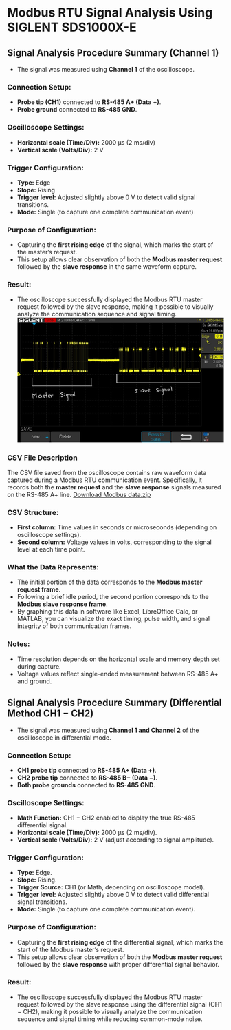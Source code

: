 # Modbus RTU Signal Analysis Using SIGLENT SDS1000X-E

## Signal Analysis Procedure Summary (Channel 1)

- The signal was measured using **Channel 1** of the oscilloscope.

### Connection Setup:
- **Probe tip (CH1)** connected to **RS-485 A+ (Data +)**.
- **Probe ground** connected to **RS-485 GND**.

### Oscilloscope Settings:
- **Horizontal scale (Time/Div):** 2000 µs (2 ms/div)
- **Vertical scale (Volts/Div):** 2 V

### Trigger Configuration:
- **Type:** Edge
- **Slope:** Rising
- **Trigger level:** Adjusted slightly above 0 V to detect valid signal transitions.
- **Mode:** Single (to capture one complete communication event)

### Purpose of Configuration:
- Capturing the **first rising edge** of the signal, which marks the start of the master’s request.
- This setup allows clear observation of both the **Modbus master request** followed by the **slave response** in the same waveform capture.

### Result:
- The oscilloscope successfully displayed the Modbus RTU master request followed by the slave response, making it possible to visually analyze the communication sequence and signal timing.
![Oscilloscope RS-485](./IMG_1009.jpg)
### CSV File Description

The CSV file saved from the oscilloscope contains raw waveform data captured during a Modbus RTU communication event. Specifically, it records both the **master request** and the **slave response** signals measured on the RS-485 A+ line.
[Download Modbus data.zip](Modbus%20data.zip)

### CSV Structure:
- **First column:** Time values in seconds or microseconds (depending on oscilloscope settings).
- **Second column:** Voltage values in volts, corresponding to the signal level at each time point.

### What the Data Represents:
- The initial portion of the data corresponds to the **Modbus master request frame**.
- Following a brief idle period, the second portion corresponds to the **Modbus slave response frame**.
- By graphing this data in software like Excel, LibreOffice Calc, or MATLAB, you can visualize the exact timing, pulse width, and signal integrity of both communication frames.

### Notes:
- Time resolution depends on the horizontal scale and memory depth set during capture.
- Voltage values reflect single-ended measurement between RS-485 A+ and ground.

## Signal Analysis Procedure Summary (Differential Method CH1 − CH2)

- The signal was measured using **Channel 1 and Channel 2** of the oscilloscope in differential mode.

### Connection Setup:
- **CH1 probe tip** connected to **RS-485 A+ (Data +)**.
- **CH2 probe tip** connected to **RS-485 B− (Data −)**.
- **Both probe grounds** connected to **RS-485 GND**.

### Oscilloscope Settings:
- **Math Function:** CH1 − CH2 enabled to display the true RS-485 differential signal.
- **Horizontal scale (Time/Div):** 2000 µs (2 ms/div).
- **Vertical scale (Volts/Div):** 2 V (adjust according to signal amplitude).

### Trigger Configuration:
- **Type:** Edge.
- **Slope:** Rising.
- **Trigger Source:** CH1 (or Math, depending on oscilloscope model).
- **Trigger level:** Adjusted slightly above 0 V to detect valid differential signal transitions.
- **Mode:** Single (to capture one complete communication event).

### Purpose of Configuration:
- Capturing the **first rising edge** of the differential signal, which marks the start of the Modbus master’s request.
- This setup allows clear observation of both the **Modbus master request** followed by the **slave response** with proper differential signal behavior.

### Result:
- The oscilloscope successfully displayed the Modbus RTU master request followed by the slave response using the differential signal (CH1 − CH2), making it possible to visually analyze the communication sequence and signal timing while reducing common-mode noise.

